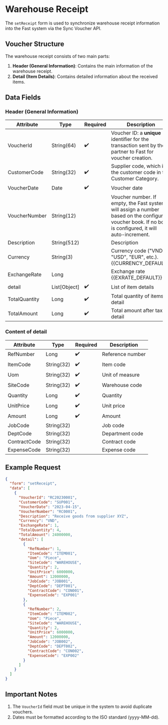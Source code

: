 # Warehouse Receipt

The `setReceipt` form is used to synchronize warehouse receipt information into the Fast system via the Sync Voucher API.

## Voucher Structure

The warehouse receipt consists of two main parts:

1. **Header (General Information)**: Contains the main information of the warehouse receipt.
2. **Detail (Item Details)**: Contains detailed information about the received items.

## Data Fields

### Header (General Information)

| Attribute      | Type        | Required | Description                          |
|----------------|-------------|----------|--------------------------------------|
| VoucherId      | String(64)  | ✔️       | Voucher ID: a **unique** identifier for the transaction sent by the partner to Fast for voucher creation. |
| CustomerCode   | String(32)  | ✔️       | Supplier code, which is the customer code in the Customer Category. |
| VoucherDate    | Date        | ✔️       | Voucher date                         |
| VoucherNumber  | String(12)  |          | Voucher number. If empty, the Fast system will assign a number based on the configured voucher book. If no book is configured, it will auto-increment. |
| Description    | String(512) |          | Description                          |
| Currency       | String(3)   |          | Currency code ("VND", "USD", "EUR", etc.).<br/>{{CURRENCY_DEFAULT}}<br/> |
| ExchangeRate   | Long        |          | Exchange rate <br/>{{EXRATE_DEFAULT}}<br/> |
| <span class="highlight-key">detail</span> | List[Object]  | ✔️       | List of item details                 |
| TotalQuantity  | Long        | ✔️       | Total quantity of items in <span class="highlight-key">detail</span> |
| TotalAmount    | Long        | ✔️       | Total amount after tax of <span class="highlight-key">detail</span> |

### Content of <span class="highlight-key">detail</span>

| Attribute      | Type        | Required | Description                          |
|----------------|-------------|----------|--------------------------------------|
| RefNumber      | Long        | ✔️       | Reference number                     |
| ItemCode       | String(32)  | ✔️       | Item code                            |
| Uom            | String(32)  | ✔️       | Unit of measure                      |
| SiteCode       | String(32)  | ✔️       | Warehouse code                       |
| Quantity       | Long        | ✔️       | Quantity                             |
| UnitPrice      | Long        | ✔️       | Unit price                           |
| Amount         | Long        | ✔️       | Amount                               |
| JobCode        | String(32)  |          | Job code                             |
| DeptCode       | String(32)  |          | Department code                      |
| ContractCode   | String(32)  |          | Contract code                        |
| ExpenseCode    | String(32)  |          | Expense code                         |

## Example Request

```json
{
  "form": "setReceipt",
  "data": [
    {
      "VoucherId": "RC20230001",
      "CustomerCode": "SUP001",
      "VoucherDate": "2023-04-15",
      "VoucherNumber": "RC0001",
      "Description": "Receive goods from supplier XYZ",
      "Currency": "VND",
      "ExchangeRate": 1,
      "TotalQuantity": 4,
      "TotalAmount": 24000000,
      "detail": [
        {
          "RefNumber": 1,
          "ItemCode": "ITEM001",
          "Uom": "Piece",
          "SiteCode": "WAREHOUSE",
          "Quantity": 2,
          "UnitPrice": 6000000,
          "Amount": 12000000,
          "JobCode": "JOB001",
          "DeptCode": "DEPT001",
          "ContractCode": "CON001",
          "ExpenseCode": "EXP001"
        },
        {
          "RefNumber": 2,
          "ItemCode": "ITEM002",
          "Uom": "Piece",
          "SiteCode": "WAREHOUSE",
          "Quantity": 2,
          "UnitPrice": 6000000,
          "Amount": 12000000,
          "JobCode": "JOB002",
          "DeptCode": "DEPT002",
          "ContractCode": "CON002",
          "ExpenseCode": "EXP002"
        }
      ]
    }
  ]
}
```

## Important Notes

1. The `VoucherId` field must be unique in the system to avoid duplicate vouchers.
2. Dates must be formatted according to the ISO standard (yyyy-MM-dd).